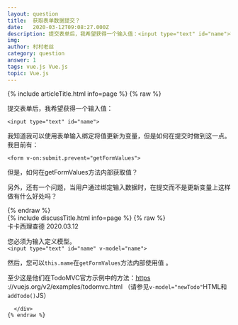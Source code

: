 ```yaml
---
layout: question
title:  获取表单数据提交？
date:   2020-03-12T09:08:27.000Z
description: 提交表单后，我希望获得一个输入值：<input type="text" id="name">我知道我可以使用表单输入绑定将值更新为变量，但是如何...
img: 
author: 村村老丝
category: question
answer: 1
tags: vue.js Vue.js
topic: Vue.js
---
```

<div class="article-root">
  <div class="article">
    {% include articleTitle.html info=page %}
    {% raw %}
    <div class="article-content"><p><font style="vertical-align: inherit;"><font style="vertical-align: inherit;">提交表单后，我希望获得一个输入值：</font></font></p>

<pre><code>&lt;input type="text" id="name"&gt;
</code></pre>

<p><font style="vertical-align: inherit;"><font style="vertical-align: inherit;">我知道我可以使用表单输入绑定将值更新为变量，但是如何在提交时做到这一点。</font><font style="vertical-align: inherit;">我目前有：</font></font></p>

<pre><code>&lt;form v-on:submit.prevent="getFormValues"&gt;
</code></pre>

<p><font style="vertical-align: inherit;"><font style="vertical-align: inherit;">但是，如何在getFormValues方法内部获取值？</font></font></p>

<p><font style="vertical-align: inherit;"><font style="vertical-align: inherit;">另外，还有一个问题，当用户通过绑定输入数据时，在提交而不是更新变量上这样做有什么好处吗？  </font></font></p></div>
    {% endraw %}
  </div>

  <div class="discuss-wrapper">
    {% include discussTitle.html info=page %}
    {% raw %}
    <div class="discuss-item">
        <div class="discuss-parent">
          <div class="discuss-meta">
            <span class="discuss-user">卡卡西理查德</span>
            <span class="discuss-time">2020.03.12</span>
          </div>
          <div class="discuss-comment"><p><font style="vertical-align: inherit;"><font style="vertical-align: inherit;">您必须为输入定义模型。</font></font><br>
<code>&lt;input type="text" id="name" v-model="name"&gt;</code></p>

<p><font style="vertical-align: inherit;"><font style="vertical-align: inherit;">然后，您可以</font></font><code>this.name</code><font style="vertical-align: inherit;"><font style="vertical-align: inherit;">在</font></font><code>getFormValues</code><font style="vertical-align: inherit;"><font style="vertical-align: inherit;">方法</font><font style="vertical-align: inherit;">内部</font><font style="vertical-align: inherit;">使用值
 </font><font style="vertical-align: inherit;">。</font></font></p>

<p><font style="vertical-align: inherit;"><font style="vertical-align: inherit;">至少这是他们在TodoMVC官方示例中的方法：</font></font><a href="https://vuejs.org/v2/examples/todomvc.html" rel="noreferrer"><font style="vertical-align: inherit;"><font style="vertical-align: inherit;">https</font></font></a><font style="vertical-align: inherit;"><font style="vertical-align: inherit;"> ://vuejs.org/v2/examples/todomvc.html </font><font style="vertical-align: inherit;">（请参见</font></font><code>v-model="newTodo"</code><font style="vertical-align: inherit;"><font style="vertical-align: inherit;">HTML和</font></font><code>addTodo()</code><font style="vertical-align: inherit;"><font style="vertical-align: inherit;">JS）</font></font></p></div>
        </div>
        
      </div>
    {% endraw %}
  </div>
<div>
